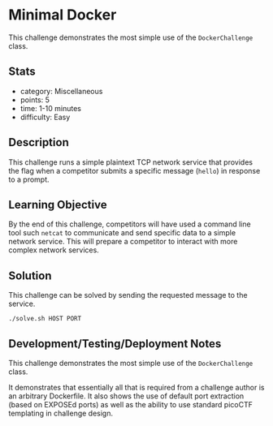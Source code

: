 # Minimal Docker

This challenge demonstrates the most simple use of the `DockerChallenge` class.

## Stats

- category: Miscellaneous
- points: 5
- time: 1-10 minutes
- difficulty: Easy

## Description

This challenge runs a simple plaintext TCP network service that provides the
flag when a competitor submits a specific message (`hello`) in response to
a prompt.

## Learning Objective

By the end of this challenge, competitors will have used a command line tool
such `netcat` to communicate and send specific data to a simple network service.
This will prepare a competitor to interact with more complex network services.

## Solution

This challenge can be solved by sending the requested message to the service.

```
./solve.sh HOST PORT
```

## Development/Testing/Deployment Notes

This challenge demonstrates the most simple use of the `DockerChallenge` class.

It demonstrates that essentially all that is required from a challenge author
is an arbitrary Dockerfile. It also shows the use of default port extraction
(based on EXPOSEd ports) as well as the ability to use standard picoCTF
templating in challenge design.
